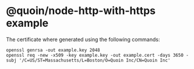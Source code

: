 # @quoin/node-http-with-https example

The certificate where generated using the following commands:

    openssl genrsa -out example.key 2048
    openssl req -new -x509 -key example.key -out example.cert -days 3650 -subj '/C=US/ST=Massachusetts/L=Boston/O=Quoin Inc/CN=Quoin Inc'

